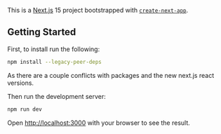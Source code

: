 This is a [Next.js](https://nextjs.org) 15 project bootstrapped with [`create-next-app`](https://nextjs.org/docs/app/api-reference/cli/create-next-app).

## Getting Started

First, to install run the following:

```bash
npm install --legacy-peer-deps
```

As there are a couple conflicts with packages and the new next.js react versions.

Then run the development server:

```bash
npm run dev
```

Open [http://localhost:3000](http://localhost:3000) with your browser to see the result.
